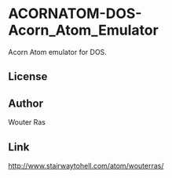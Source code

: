 # ACORNATOM-DOS-Acorn_Atom_Emulator
Acorn Atom emulator for DOS.

## License ##

## Author ##
Wouter Ras

## Link ##
http://www.stairwaytohell.com/atom/wouterras/

